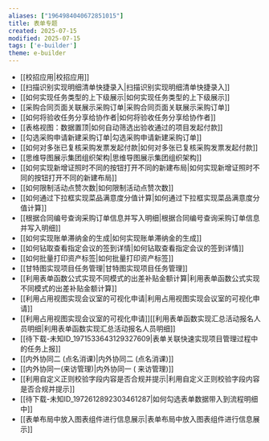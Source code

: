 ```yaml
---
aliases: ["1964984040672851015"]
title: 表单专题
created: 2025-07-15
modified: 2025-07-15
tags: ['e-builder']
theme: e-builder
---
```


- [[校招应用|校招应用]]
- [[扫描识别实现明细清单快捷录入|扫描识别实现明细清单快捷录入]]
- [[如何实现任务类型的上下级展示|如何实现任务类型的上下级展示]]
- [[采购合同页面关联展示采购订单|采购合同页面关联展示采购订单]]
- [[如何将验收任务分享给协作者|如何将验收任务分享给协作者]]
- [[表格视图：数据置顶|如何自动筛选出验收通过的项目发起付款]]
- [[勾选采购申请新建采购订单|勾选采购申请新建采购订单]]
- [[如何对多张已复核采购发票发起付款|如何对多张已复核采购发票发起付款]]
- [[思维导图展示集团组织架构|思维导图展示集团组织架构]]
- [[如何实现新增证照时不同的按钮打开不同的新建布局|如何实现新增证照时不同的按钮打开不同的新建布局]]
- [[如何限制活动点赞次数|如何限制活动点赞次数]]
- [[如何通过下拉框实现菜品满意度分值计算|如何通过下拉框实现菜品满意度分值计算]]
- [[根据合同编号查询采购订单信息并写入明细|根据合同编号查询采购订单信息并写入明细]]
- [[如何实现账单滞纳金的生成|如何实现账单滞纳金的生成]]
- [[如何钻取查看指定会议的签到详情|如何钻取查看指定会议的签到详情]]
- [[如何批量打印资产标签|如何批量打印资产标签]]
- [[甘特图实现项目任务管理|甘特图实现项目任务管理]]
- [[利用表单函数公式实现不同模式的出差补贴金额计算|利用表单函数公式实现不同模式的出差补贴金额计算]]
- [[利用占用视图实现会议室的可视化申请|利用占用视图实现会议室的可视化申请]]
- [[利用占用视图实现会议室的可视化申请]][[利用表单函数实现汇总活动报名人员明细|利用表单函数实现汇总活动报名人员明细]]
- [[待下载-未知ID_1971533643129327609|表单关联快速实现项目管理过程中的任务上报]]
- [[内外协同二 (点名消课)|内外协同二 (点名消课)]]
- [[内外协同一(来访管理)|内外协同一 ( 来访管理)]]
- [[利用自定义正则校验字段内容是否合规并提示|利用自定义正则校验字段内容是否合规并提示]]
- [[待下载-未知ID_1972612892303461287|如何勾选表单数据带入到流程明细中]]
- [[表单布局中放入图表组件进行信息展示|表单布局中放入图表组件进行信息展示]]